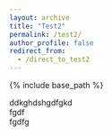 ```yaml
---
layout: archive
title: "Test2"
permalink: /test2/
author_profile: false
redirect_from:
  - /direct_to_test2
---
```


{% include base_path %}


ddkghdshgdfgkd  
fgdf  
fgdfg  

